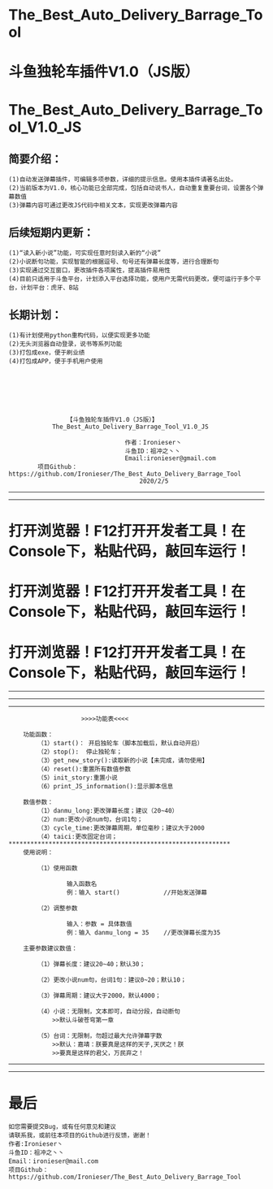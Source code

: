 # The_Best_Auto_Delivery_Barrage_Tool
# 斗鱼独轮车插件V1.0（JS版）
# The_Best_Auto_Delivery_Barrage_Tool_V1.0_JS
## 简要介绍：
	(1)自动发送弹幕插件，可编辑多项参数，详细的提示信息。使用本插件请著名出处。
	(2)当前版本为V1.0，核心功能已全部完成，包括自动说书人，自动重复重要台词，设置各个弹幕数值
	(3)弹幕内容可通过更改JS代码中相关文本，实现更改弹幕内容
## 后续短期内更新：
	(1)“读入新小说”功能，可实现任意时刻读入新的“小说”
	(2)小说断句功能，实现智能的根据逗号、句号还有弹幕长度等，进行合理断句
	(3)实现通过交互窗口，更改插件各项属性，提高插件易用性
	(4)目前只适用于斗鱼平台，计划添入平台选择功能，使用户无需代码更改，便可运行于多个平台，计划平台：虎牙、B站
## 长期计划：
	(1)有计划使用python重构代码，以便实现更多功能
	(2)无头浏览器自动登录，说书等系列功能
	(3)打包成exe，便于刷业绩	
	(4)打包成APP，便于手机用户使用




	


					【斗鱼独轮车插件V1.0（JS版）】
				The_Best_Auto_Delivery_Barrage_Tool_V1.0_JS

									作者：Ironieser丶 
									斗鱼ID：祖冲之丶丶
									Email:ironieser@gmail.com
			项目Github：https://github.com/Ironieser/The_Best_Auto_Delivery_Barrage_Tool
										2020/2/5
***************************************************************
***************************************************************
# 打开浏览器！F12打开开发者工具！在Console下，粘贴代码，敲回车运行！
# 打开浏览器！F12打开开发者工具！在Console下，粘贴代码，敲回车运行！
# 打开浏览器！F12打开开发者工具！在Console下，粘贴代码，敲回车运行！
***************************************************************
***************************************************************
***************************************************************
						>>>>功能表<<<<
					
		功能函数：
			（1）start()：	开启独轮车（脚本加载后，默认自动开启）
			（2）stop():	停止独轮车；
			（3）get_new_story():读取新的小说【未完成，请勿使用】
			（4）reset():重置所有数值参数
			（5）init_story:重置小说
			（6）print_JS_information():显示脚本信息
			
		数值参数：
			（1）danmu_long:更改弹幕长度；建议（20~40）
			（2）num:更改小说num句，台词1句；
			（3）cycle_time:更改弹幕周期，单位毫秒；建议大于2000
			（4）taici:更改固定台词；
	*************************************************************
		使用说明：
		
			（1）使用函数
			
					输入函数名
					例：输入 start()			//开始发送弹幕
					
			（2）调整参数
			
					输入：参数 = 具体数值
					例：输入 danmu_long = 35 	//更改弹幕长度为35
				
		主要参数建议数值：
		
			（1）弹幕长度：建议20~40；默认30；
			
			（2）更改小说num句，台词1句：建议0~20；默认10；
			
			（3）弹幕周期：建议大于2000，默认4000；
			
			（4）小说：无限制，文本即可，自动分段，自动断句
				>>默认斗破苍穹第一章
				
			（5）台词：无限制，勿超过最大允许弹幕字数
				>>默认：嘉靖：朕要真是这样的天子,天厌之！朕			
				>>要真是这样的君父，万民弃之！
********************************************************************
**********************************************************************
# 最后

	如您需要提交Bug，或有任何意见和建议	
	请联系我，或前往本项目的Github进行反馈，谢谢！	
	作者:Ironieser丶
	斗鱼ID：祖冲之丶丶
	Email：ironieser@mail.com
	项目Github：https://github.com/Ironieser/The_Best_Auto_Delivery_Barrage_Tool
